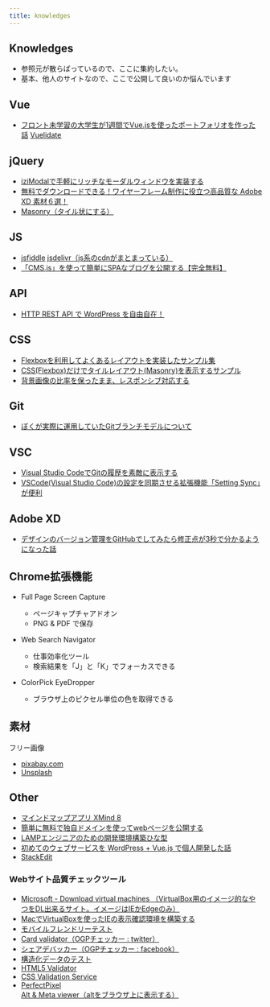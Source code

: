 ```yaml
---
title: knowledges
---
```


## Knowledges
* 参照元が散らばっているので、ここに集約したい。
* 基本、他人のサイトなので、ここで公開して良いのか悩んでいます

## Vue
* <a href="https://qiita.com/p1ass/items/a01578b782f17f573510" target="_blank">フロント未学習の大学生が1週間でVue.jsを使ったポートフォリオを作った話</a>
<a href="https://vuelidate.js.org/">Vuelidate</a>

## jQuery
* <a href="https://gimmicklog.com/jquery/592/" target="_blank">iziModalで手軽にリッチなモーダルウィンドウを実装する</a>
* <a href="https://webkikaku.co.jp/blog/webdesign/free-wireframe-kits-for-adobe-xd/" target="_blank">無料でダウンロードできる！ワイヤーフレーム制作に役立つ高品質な Adobe XD 素材６選！</a>
* <a href="https://masonry.desandro.com/">Masonry（タイル状にする）</a>
  
## JS
* [jsfiddle](jsfiddle.net)
<a href="https://www.jsdelivr.com/">jsdelivr（js系のcdnがまとまっている）</a>
* <a href="https://www.sukerou.com/2018/12/cmsjs.html">「CMS.js」を使って簡単にSPAなブログを公開する【完全無料】</a>

## API
* <a href="https://ja.wp-api.org/">HTTP REST API で WordPress を自由自在！</a>

## CSS
* <a href="https://www.nxworld.net/tips/flexbox-examples.html" target="_blank">Flexboxを利用してよくあるレイアウトを実装したサンプル集</a>
* <a href="https://digipress.info/tech/pure-css-flexbox-masonry-sample/" target="_blank">CSS(Flexbox)だけでタイルレイアウト(Masonry)を表示するサンプル</a>
* <a href="https://taneppa.net/responsive_background_image/" target="_blank">背景画像の比率を保ったまま、レスポンシブ対応する</a>

## Git
* <a href="https://havelog.ayumusato.com/develop/git/e513-git_branch_model.html" target="_blank">ぼくが実際に運用していたGitブランチモデルについて</a>

## VSC
* <a href="https://qiita.com/dbgso/items/4a2c6ab221eba00f19a9" target="_blank">Visual Studio CodeでGitの履歴を素敵に表示する</a>
* <a href="https://www.karelie.net/vscode-setting-sync/" target="_blank">VSCode(Visual Studio Code)の設定を同期させる拡張機能「Setting Sync」が便利</a>

## Adobe XD
* <a href="https://moneyforward.com/engineers_blog/2018/01/23/designers-github/" target="_blank">デザインのバージョン管理をGitHubでしてみたら修正点が3秒で分かるようになった話</a>

## Chrome拡張機能
* Full Page Screen Capture
  - ページキャプチャアドオン
  - PNG & PDF で保存

* Web Search Navigator
  - 仕事効率化ツール
  - 検索結果を「J」と「K」でフォーカスできる

* ColorPick EyeDropper
  - ブラウザ上のピクセル単位の色を取得できる
 
## 素材
フリー画像
* <a href="https://pixabay.com/ja/">pixabay.com</a>
* <a href="https://unsplash.com/">Unsplash</a>

## Other
* <a href="http://jp.xmind.net/">マインドマップアプリ XMind 8</a>
* <a href="https://qiita.com/hikarut/items/fd28dbb79b8f2794b0a8">簡単に無料で独自ドメインを使ってwebページを公開する</a>
* [LAMPエンジニアのための開発環境構築ひな型](https://github.com/htanaka0828/devbase_for_lamp_template)
* <a href="https://crieit.net/posts/WordPress-Vue-js">初めてのウェブサービスを WordPress + Vue.js で個人開発した話</a>
* <a href="https://stackedit.io/">StackEdit</a>

### Webサイト品質チェックツール
* <a href="https://developer.microsoft.com/en-us/microsoft-edge/tools/vms/" target="_blank">Microsoft - Download virtual machines （VirtualBox用のイメージ的なやつをDL出来るサイト。イメージはIEかEdgeのみ）</a>  
* <a href="https://qiita.com/aspunk/items/97a86b1ab3d0b32a6a43" target="_blank">MacでVirtualBoxを使ったIEの表示確認環境を構築する</a>  
* <a href="https://search.google.com/test/mobile-friendly?hl=JA" target="_blank">モバイルフレンドリーテスト</a>  
* <a href="https://twitter.com/login?redirect_after_login=https%3A%2F%2Fcards-dev.twitter.com%2Fvalidator" target="_blank">Card validator（OGPチェッカー : twitter）</a>  
* <a href="https://search.google.com/test/mobile-friendly?hl=JA" target="_blank">シェアデバッカー（OGPチェッカー : facebook）</a>  
* <a href="https://search.google.com/structured-data/testing-tool/u/0/" target="_blank">構造化データのテスト</a>  
* <a href="https://html5.validator.nu/" target="_blank">HTML5 Validator</a>  
* <a href="http://www.css-validator.org/validator.html.ja" target="_blank"> CSS Validation Service</a> 
* <a href="https://chrome.google.com/webstore/detail/perfectpixel-by-welldonec/dkaagdgjmgdmbnecmcefdhjekcoceebi?hl=ja" target="_blank">PerfectPixel</a>  
<a href="https://chrome.google.com/webstore/detail/alt-meta-viewer/jjcjblcbnjhgjlnclhficglfjedhpjhl?hl=ja">Alt & Meta viewer（altをブラウザ上に表示する）</a>